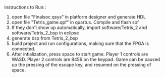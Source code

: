 Instructions to Run::

1. open file "Finalsoc.qsys" in platform designer and generate HDL
2. open file "Tetris_game.qpf" in quartus. Compile and flash sof
3. If they don't show up automatically, import software/Tetris_2 and software/Tetris_2_bsp in eclipse
4. generate bsp from Tetris_2_bsp
5. build project and run configurations, making sure that the FPGA is connected.
6. After intialization, press space to start game. Player 1 controls are WASD. Player 2 controls are 8456 on the keypad. Game can be paused up the pressing of the escape key, and resumed on the pressing of space.
